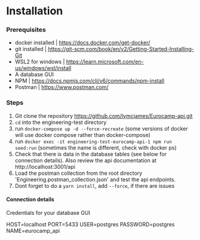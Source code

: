 # Installation

### Prerequisites

- docker installed | https://docs.docker.com/get-docker/
- git installed | https://git-scm.com/book/en/v2/Getting-Started-Installing-Git
- WSL2 for windows | https://learn.microsoft.com/en-us/windows/wsl/install
- A database GUI
- NPM | https://docs.npmjs.com/cli/v6/commands/npm-install
- Postman | https://www.postman.com/

### Steps

1. Git clone the repository https://github.com/Iymcjames/Eurocamp-api.git
2. `cd` into the engineering-test directory
3. run `docker-compose up -d --force-recreate` (some versions of docker will use docker compose rather than docker-compose)
4. run `docker exec -it engineering-test-eurocamp-api-1 npm run seed:run` (sometimes the name is different, check with docker ps)
5. Check that there is data in the database tables (see below for connection details). Also review the api documentation at http://localhost:3001/api
6. Load the postman collection from the root directory 'Engineering.postman_collection.json' and test the api endpoints.
7. Dont forget to do a `yarn install`, add `--force`, if there are issues

#### Connection details

Credentials for your database GUI

HOST=localhost
PORT=5433
USER=postgres
PASSWORD=postgres
NAME=eurocamp_api
